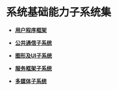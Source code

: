 # 系统基础能力子系统集<a name="ZH-CN_TOPIC_0000001055358058"></a>

-   **[用户程序框架](用户程序框架.md)**  

-   **[公共通信子系统](公共通信子系统.md)**  

-   **[图形及UI子系统](图形及UI子系统.md)**  

-   **[服务框架子系统](服务框架子系统.md)**  

-   **[多媒体子系统](多媒体子系统.md)**  


